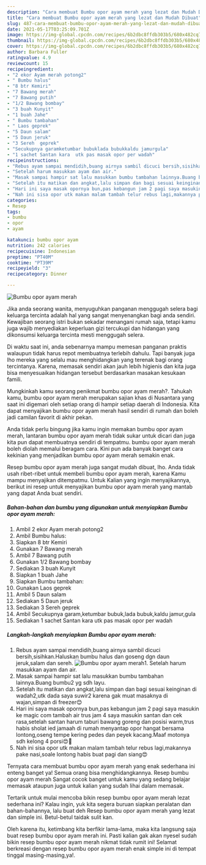 ```yaml
---
description: "Cara membuat Bumbu opor ayam merah yang lezat dan Mudah Dibuat"
title: "Cara membuat Bumbu opor ayam merah yang lezat dan Mudah Dibuat"
slug: 487-cara-membuat-bumbu-opor-ayam-merah-yang-lezat-dan-mudah-dibuat
date: 2021-05-17T03:25:09.701Z
image: https://img-global.cpcdn.com/recipes/6b2dbc8ffdb303b5/680x482cq70/bumbu-opor-ayam-merah-foto-resep-utama.jpg
thumbnail: https://img-global.cpcdn.com/recipes/6b2dbc8ffdb303b5/680x482cq70/bumbu-opor-ayam-merah-foto-resep-utama.jpg
cover: https://img-global.cpcdn.com/recipes/6b2dbc8ffdb303b5/680x482cq70/bumbu-opor-ayam-merah-foto-resep-utama.jpg
author: Barbara Fuller
ratingvalue: 4.9
reviewcount: 15
recipeingredient:
- "2 ekor Ayam merah potong2"
- " Bumbu halus"
- "8 btr Kemiri"
- "7 Bawang merah"
- "7 Bawang putih"
- "1/2 Bawang bombay"
- "3 buah Kunyit"
- "1 buah Jahe"
- " Bumbu tambahan"
- " Laos geprek"
- "5 Daun salam"
- "5 Daun jeruk"
- "3 Sereh  geprek"
- "Secukupnya garamketumbar bubuklada bubukkaldu jamurgula"
- "1 sachet Santan kara  utk pas masak opor per wadah"
recipeinstructions:
- "Rebus ayam sampai mendidih,buang airnya sambil dicuci bersih,sisihkan.Haluskan bumbu halus dan goseng dgn daun jeruk,salam dan sereh."
- "Setelah harum masukkan ayam dan air."
- "Masak sampai hampir sat lalu masukkan bumbu tambahan lainnya.Buang bumbu2 yg sdh layu."
- "Setelah itu matikan dan angkat,lalu simpan dan bagi sesuai keinginan di wadah2,utk dada saya suwir2 karena gak muat masaknya di wajan,simpan di freezer😊"
- "Hari ini saya masak opornya bun,pas kebangun jam 2 pagi saya masukin ke magic com tambah air trus jam 4 saya masukin santan dan cek rasa,setelah santan harum taburi bawang goreng dan posisi warm,trus habis sholat ied jamaah di rumah menyantap opor hangat bersama lontong,oseng tempe kering pedes dan peyek kacang.Maaf motonya sdh kelong 4 porsi😍🙏"
- "Nah ini sisa opor utk makan malam tambah telur rebus lagi,makannya pake nasi,soale lontong habis buat pagi dan siang😍"
categories:
- Resep
tags:
- bumbu
- opor
- ayam

katakunci: bumbu opor ayam 
nutrition: 242 calories
recipecuisine: Indonesian
preptime: "PT40M"
cooktime: "PT39M"
recipeyield: "3"
recipecategory: Dinner

---
```



![Bumbu opor ayam merah](https://img-global.cpcdn.com/recipes/6b2dbc8ffdb303b5/680x482cq70/bumbu-opor-ayam-merah-foto-resep-utama.jpg)

Jika anda seorang wanita, menyuguhkan panganan menggugah selera bagi keluarga tercinta adalah hal yang sangat menyenangkan bagi anda sendiri. Kewajiban seorang istri bukan sekadar menangani rumah saja, tetapi kamu juga wajib menyediakan keperluan gizi tercukupi dan hidangan yang dikonsumsi keluarga tercinta mesti menggugah selera.

Di waktu  saat ini, anda sebenarnya mampu memesan panganan praktis walaupun tidak harus repot membuatnya terlebih dahulu. Tapi banyak juga lho mereka yang selalu mau menghidangkan yang terenak bagi orang tercintanya. Karena, memasak sendiri akan jauh lebih higienis dan kita juga bisa menyesuaikan hidangan tersebut berdasarkan masakan kesukaan famili. 



Mungkinkah kamu seorang penikmat bumbu opor ayam merah?. Tahukah kamu, bumbu opor ayam merah merupakan sajian khas di Nusantara yang saat ini digemari oleh setiap orang di hampir setiap daerah di Indonesia. Kita dapat menyajikan bumbu opor ayam merah hasil sendiri di rumah dan boleh jadi camilan favorit di akhir pekan.

Anda tidak perlu bingung jika kamu ingin memakan bumbu opor ayam merah, lantaran bumbu opor ayam merah tidak sukar untuk dicari dan juga kita pun dapat membuatnya sendiri di tempatmu. bumbu opor ayam merah boleh diolah memalui beragam cara. Kini pun ada banyak banget cara kekinian yang menjadikan bumbu opor ayam merah semakin enak.

Resep bumbu opor ayam merah juga sangat mudah dibuat, lho. Anda tidak usah ribet-ribet untuk membeli bumbu opor ayam merah, karena Kamu mampu menyajikan ditempatmu. Untuk Kalian yang ingin menyajikannya, berikut ini resep untuk menyajikan bumbu opor ayam merah yang mantab yang dapat Anda buat sendiri.

<!--inarticleads1-->

##### Bahan-bahan dan bumbu yang digunakan untuk menyiapkan Bumbu opor ayam merah:

1. Ambil 2 ekor Ayam merah potong2
1. Ambil  Bumbu halus:
1. Siapkan 8 btr Kemiri
1. Gunakan 7 Bawang merah
1. Ambil 7 Bawang putih
1. Gunakan 1/2 Bawang bombay
1. Sediakan 3 buah Kunyit
1. Siapkan 1 buah Jahe
1. Siapkan  Bumbu tambahan:
1. Gunakan  Laos geprek
1. Ambil 5 Daun salam
1. Sediakan 5 Daun jeruk
1. Sediakan 3 Sereh  geprek
1. Ambil Secukupnya garam,ketumbar bubuk,lada bubuk,kaldu jamur,gula
1. Sediakan 1 sachet Santan kara  utk pas masak opor per wadah




<!--inarticleads2-->

##### Langkah-langkah menyiapkan Bumbu opor ayam merah:

1. Rebus ayam sampai mendidih,buang airnya sambil dicuci bersih,sisihkan.Haluskan bumbu halus dan goseng dgn daun jeruk,salam dan sereh.
<img src="https://img-global.cpcdn.com/steps/c0683f5fd99de812/160x128cq70/bumbu-opor-ayam-merah-langkah-memasak-1-foto.jpg" alt="Bumbu opor ayam merah">1. Setelah harum masukkan ayam dan air.
1. Masak sampai hampir sat lalu masukkan bumbu tambahan lainnya.Buang bumbu2 yg sdh layu.
1. Setelah itu matikan dan angkat,lalu simpan dan bagi sesuai keinginan di wadah2,utk dada saya suwir2 karena gak muat masaknya di wajan,simpan di freezer😊
1. Hari ini saya masak opornya bun,pas kebangun jam 2 pagi saya masukin ke magic com tambah air trus jam 4 saya masukin santan dan cek rasa,setelah santan harum taburi bawang goreng dan posisi warm,trus habis sholat ied jamaah di rumah menyantap opor hangat bersama lontong,oseng tempe kering pedes dan peyek kacang.Maaf motonya sdh kelong 4 porsi😍🙏
1. Nah ini sisa opor utk makan malam tambah telur rebus lagi,makannya pake nasi,soale lontong habis buat pagi dan siang😍




Ternyata cara membuat bumbu opor ayam merah yang enak sederhana ini enteng banget ya! Semua orang bisa menghidangkannya. Resep bumbu opor ayam merah Sangat cocok banget untuk kamu yang sedang belajar memasak ataupun juga untuk kalian yang sudah lihai dalam memasak.

Tertarik untuk mulai mencoba bikin resep bumbu opor ayam merah lezat sederhana ini? Kalau ingin, yuk kita segera buruan siapkan peralatan dan bahan-bahannya, lalu buat deh Resep bumbu opor ayam merah yang lezat dan simple ini. Betul-betul taidak sulit kan. 

Oleh karena itu, ketimbang kita berfikir lama-lama, maka kita langsung saja buat resep bumbu opor ayam merah ini. Pasti kalian gak akan nyesel sudah bikin resep bumbu opor ayam merah nikmat tidak rumit ini! Selamat berkreasi dengan resep bumbu opor ayam merah enak simple ini di tempat tinggal masing-masing,ya!.

